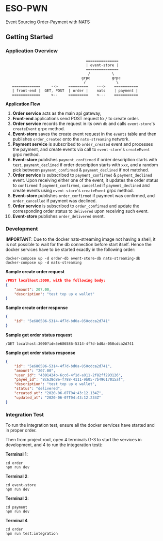 # ESO-PWN

Event Sourcing Order-Payment with NATS

## Getting Started

### Application Overview
```
                                     ===============
                                     | event-store |
                                     ===============
                                      /          \
                                   grpc          grpc    
                                    /              \
   =============     -->     =========    --->    ===========
   | front-end |  GET, POST  | order |    nats    | payment |
   =============     <--     =========    <---    ===========
```
**Application Flow**
1. **Order service** acts as the main api gateway, 
2. **Front-end** applications send POST request to `/` to create order.
3. **Order service** records the request in its own `db` and calls `event-store`'s `createEvent` grpc method.
4. **Event-store** saves the create event request in the `events` table and then publishes `order_created` onto the `nats-streaming` network.
5. **Payment service** is subscribed to `order_created` event and processes the payment, and create events via call to `event-store`'s `createEvent` grpc method.
6. **Event-store** publishes `payment_confirmed` if order description starts with `test`, `payment_declined` if order description starts with `xxx`, and a random pick between `payment_confirmed` & `payment_declined` if not matched.
7. **Order service** is subscribed to `payment_confirmed` & `payment_declined` event. Upon receiving either one of the event, it updates the order status to `confirmed` if `payment_confirmed`, `cancelled` if `payment_declined` and create events using `event-store`'s `createEvent` grpc method.
8. **Event-store** publishes `order_confirmed` if payment was confirmed, and `order_cancelled` if payment was declined.
9. **Order service** is subscribed to `order_confirmed` and update the corresponding order status to `delivered` upon receiving such event.
10. **Event-store** publishes `order_delivered` event.
### Development

**IMPORTANT**: Due to the docker nats-streaming image not having a shell, it is not possible to wait for the db connection before start itself. Hence the docker services have to be started exactly in the following order:

```shell
docker-compose up -d order-db event-store-db nats-streaming-db 
docker-compose up -d nats-streaming
```

**Sample create order request**
```json
/POST localhost:3000, with the following body:
{
	"amount": 207.00,
	"description": "test top up e wallet"
}
```

**Sample create order response**
```json
{
	"id": "5e686586-5314-4f7d-bd0a-050cdca2d741"
}
```

**Sample get order status request**
```
/GET localhost:3000?id=5e686586-5314-4f7d-bd0a-050cdca2d741
```

**Sample get order status response**
```json
{
    "id": "5e686586-5314-4f7d-bd0a-050cdca2d741",
    "amount": "207.00",
    "user_id": "4391424b-6cc6-4f1d-a011-2f82ff293126",
    "payee_id": "8c638d8e-f788-4111-9b05-7b49617015af",
    "description": "test top up e wallet",
    "status": "delivered",
    "created_at": "2020-06-07T04:43:12.134Z",
    "updated_at": "2020-06-07T04:43:12.234Z"
}
```

### Integration Test

To run the integration test, ensure all the docker services have started and in proper order.

Then from project root, open 4 terminals (1-3 to start the services in development, and 4 to run the integeration test):

**Terminal 1**:
```shell
cd order
npm run dev
```

**Terminal 2**:
```shell
cd event-store
npm run dev
```

**Terminal 3**:
```shell
cd payment
npm run dev
```

**Terminal 4**
```shell
cd order
npm run test:integration
```